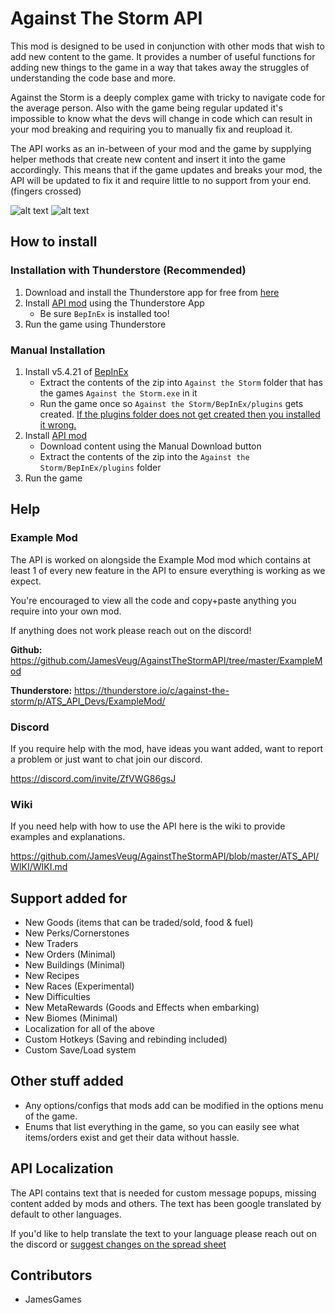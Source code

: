# Against The Storm API

This mod is designed to be used in conjunction with other mods that wish to add new content to the game. It provides a number of useful functions for adding new things to the game in a way that takes away the struggles of understanding the code base and more.

Against the Storm is a deeply complex game with tricky to navigate code for the average person. Also with the game being regular updated it's impossible to know what the devs will change in code which can result in your mod breaking and requiring you to manually fix and reupload it.

The API works as an in-between of your mod and the game by supplying helper methods that create new content and insert it into the game accordingly. This means that if the game updates and breaks your mod, the API will be updated to fix it and require little to no support from your end. (fingers crossed)

![alt text](https://github.com/JamesVeug/AgainstTheStormAPI/blob/master/Github/CustomKeyBindings.png?raw=true "Custom Keybindings")
![alt text](https://github.com/JamesVeug/AgainstTheStormAPI/blob/master/Github/ModsTab.png?raw=true "Mods tab for adjustable values")


## How to install

### Installation with Thunderstore (Recommended)
1. Download and install the Thunderstore app for free from [here](https://thunderstore.io/)
2. Install [API mod](https://thunderstore.io/c/against-the-storm/p/ATS_API_Devs/API/) using the Thunderstore App
   - Be sure `BepInEx` is installed too!
3. Run the game using Thunderstore


### Manual Installation
1. Install v5.4.21 of [BepInEx](https://github.com/BepInEx/BepInEx/releases/tag/v5.4.21)
   - Extract the contents of the zip into `Against the Storm` folder that has the games `Against the Storm.exe` in it
   - Run the game once so `Against the Storm/BepInEx/plugins` gets created. [If the plugins folder does not get created then you installed it wrong.](https://docs.bepinex.dev/articles/user_guide/installation/index.html)
2. Install [API mod](https://thunderstore.io/c/against-the-storm/p/ATS_API_Devs/API/)
   - Download content using the Manual Download button
   - Extract the contents of the zip into the `Against the Storm/BepInEx/plugins` folder
3. Run the game


## Help

### Example Mod
The API is worked on alongside the Example Mod mod which contains at least 1 of every new feature in the API to ensure everything is working as we expect.

You're encouraged to view all the code and copy+paste anything you require into your own mod.

If anything does not work please reach out on the discord!

**Github:** https://github.com/JamesVeug/AgainstTheStormAPI/tree/master/ExampleMod

**Thunderstore:** https://thunderstore.io/c/against-the-storm/p/ATS_API_Devs/ExampleMod/


### Discord
If you require help with the mod, have ideas you want added, want to report a problem or just want to chat join our discord.
    
https://discord.com/invite/ZfVWG86gsJ


### Wiki
If you need help with how to use the API here is the wiki to provide examples and explanations.

https://github.com/JamesVeug/AgainstTheStormAPI/blob/master/ATS_API/WIKI/WIKI.md


## Support added for
- New Goods (items that can be traded/sold, food & fuel)
- New Perks/Cornerstones
- New Traders
- New Orders (Minimal)
- New Buildings (Minimal)
- New Recipes
- New Races (Experimental)
- New Difficulties
- New MetaRewards (Goods and Effects when embarking)
- New Biomes (Minimal)
- Localization for all of the above
- Custom Hotkeys (Saving and rebinding included)
- Custom Save/Load system

## Other stuff added
- Any options/configs that mods add can be modified in the options menu of the game.
- Enums that list everything in the game, so you can easily see what items/orders exist and get their data without hassle.

## API Localization
The API contains text that is needed for custom message popups, missing content added by mods and others. The text has been google translated by default to other languages. 

If you'd like to help translate the text to your language please reach out on the discord or [suggest changes on the spread sheet](https://docs.google.com/spreadsheets/d/1KeU4Dr45S2l7VQ2XEi_8hwKSiZ3IZE3LHkTP5aZA7IU/edit?usp=sharing) 

## Contributors
- JamesGames
